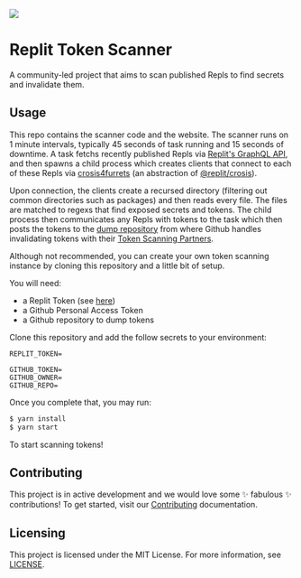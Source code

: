 ![](https://edge.furret.codes/f/replit-token-scanner.png)

# Replit Token Scanner

A community-led project that aims to scan published Repls to find secrets and invalidate
them.

## Usage

This repo contains the scanner code and the website. The scanner runs on 1 minute intervals,
typically 45 seconds of task running and 15 seconds of downtime. A task fetchs recently
published Repls via [Replit's GraphQL API](https://replit.com/graphql), and then spawns a
child process which creates clients that connect to each of these Repls via [crosis4furrets](https://github.com/rayhanadev/crosis4furrets)
(an abstraction of [@replit/crosis](https://github.com/replit/crosis)).

Upon connection, the clients create a recursed directory (filtering out common directories such
as packages) and then reads every file. The files are matched to regexs that find exposed
secrets and tokens. The child process then communicates any Repls with tokens to the task
which then posts the tokens to the [dump repository](https://github.com/rayhanadev/TokenDisabler)
from where Github handles invalidating tokens with their [Token Scanning Partners](https://github.blog/2019-08-19-github-token-scanning-one-billion-tokens-identified-and-five-new-partners/).

Although not recommended, you can create your own token scanning instance by cloning this
repository and a little bit of setup.

You will need:

-   a Replit Token (see [here](https://replit.com/talk/learn/How-to-Get-Your-SID-Cookie/145979))
-   a Github Personal Access Token
-   a Github repository to dump tokens

Clone this repository and add the follow secrets to your environment:

```env
REPLIT_TOKEN=

GITHUB_TOKEN=
GITHUB_OWNER=
GITHUB_REPO=
```

Once you complete that, you may run:

```sh
$ yarn install
$ yarn start
```

To start scanning tokens!

## Contributing

This project is in active development and we would love some :sparkles: fabulous
:sparkles: contributions! To get started, visit our [Contributing](https://github.com/rayhanadev/Replit-Token-Scanner/blob/main/CONTRIBUTING.md)
documentation.

## Licensing

This project is licensed under the MIT License. For more information, see [LICENSE](https://github.com/rayhanadev/Replit-Token-Scanner/blob/main/LICENSE).
